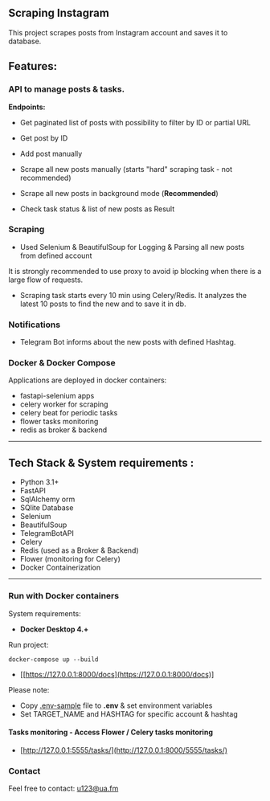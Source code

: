 ## Scraping Instagram

This project scrapes posts from Instagram account and saves it to database.

## Features:
### API to manage posts & tasks.


  **Endpoints:** 
   * Get paginated list of posts with possibility to filter by ID or partial URL

   * Get post by ID

   * Add post manually

   * Scrape all new posts manually (starts "hard" scraping task - not recommended)

   * Scrape all new posts in background mode (**Recommended**)

   * Check task status & list of new posts as Result

### Scraping

  * Used Selenium & BeautifulSoup for Logging & Parsing all new posts from defined account 
 
  It is strongly recommended to use proxy to avoid ip blocking when there is a large flow of requests.


 * Scraping task starts every 10 min using Celery/Redis. 
  It analyzes the latest 10 posts to find the new and to save it in db.

### Notifications 

 * Telegram Bot informs about the new posts with defined Hashtag.

### Docker & Docker Compose 

Applications are deployed in docker containers:
- fastapi-selenium apps
- celery worker for scraping
- celery beat for periodic tasks
- flower tasks monitoring
- redis as broker & backend

___
## Tech Stack & System requirements :

* Python 3.1+
* FastAPI
* SqlAlchemy orm
* SQlite Database
* Selenium
* BeautifulSoup
* TelegramBotAPI
* Celery
* Redis (used as a Broker & Backend)
* Flower (monitoring for Celery)
* Docker Containerization

---

### Run with Docker containers
 System requirements:

* **Docker Desktop 4.+**

Run project:
```
docker-compose up --build
```
- [[https://127.0.0.1:8000/docs](https://127.0.0.1:8000/docs)]

Please note:
   * Copy [.env-sample](.env.sample) file to **.env** & set environment variables
   * Set TARGET_NAME and HASHTAG  for specific account & hashtag


#### Tasks monitoring - Access Flower / Celery tasks monitoring
   - [http://127.0.0.1:5555/tasks/](http://127.0.0.1:8000/5555/tasks/)

### Contact
Feel free to contact: u123@ua.fm
